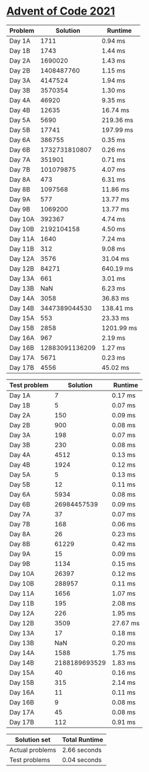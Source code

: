 # [Advent of Code 2021](https://adventofcode.com/2021)

| Problem | Solution | Runtime |
|---------|----------|---------|
|Day 1A| 1711 | 0.94 ms |
|Day 1B| 1743 | 1.44 ms |
|Day 2A| 1690020 | 1.43 ms |
|Day 2B| 1408487760 | 1.15 ms |
|Day 3A| 4147524 | 1.94 ms |
|Day 3B| 3570354 | 1.30 ms |
|Day 4A| 46920 | 9.35 ms |
|Day 4B| 12635 | 16.74 ms |
|Day 5A| 5690 | 219.36 ms |
|Day 5B| 17741 | 197.99 ms |
|Day 6A| 386755 | 0.35 ms |
|Day 6B| 1732731810807 | 0.26 ms |
|Day 7A| 351901 | 0.71 ms |
|Day 7B| 101079875 | 4.07 ms |
|Day 8A| 473 | 6.31 ms |
|Day 8B| 1097568 | 11.86 ms |
|Day 9A| 577 | 13.77 ms |
|Day 9B| 1069200 | 13.77 ms |
|Day 10A| 392367 | 4.74 ms |
|Day 10B| 2192104158 | 4.50 ms |
|Day 11A| 1640 | 7.24 ms |
|Day 11B| 312 | 9.08 ms |
|Day 12A| 3576 | 31.04 ms |
|Day 12B| 84271 | 640.19 ms |
|Day 13A| 661 | 3.01 ms |
|Day 13B| NaN | 6.23 ms |
|Day 14A| 3058 | 36.83 ms |
|Day 14B| 3447389044530 | 138.41 ms |
|Day 15A| 553 | 23.33 ms |
|Day 15B| 2858 | 1201.99 ms |
|Day 16A| 967 | 2.19 ms |
|Day 16B| 12883091136209 | 1.27 ms |
|Day 17A| 5671 | 0.23 ms |
|Day 17B| 4556 | 45.02 ms |

| Test problem | Solution | Runtime |
|--------------|----------|---------|
|Day 1A| 7 | 0.17 ms |
|Day 1B| 5 | 0.07 ms |
|Day 2A| 150 | 0.09 ms |
|Day 2B| 900 | 0.08 ms |
|Day 3A| 198 | 0.07 ms |
|Day 3B| 230 | 0.08 ms |
|Day 4A| 4512 | 0.13 ms |
|Day 4B| 1924 | 0.12 ms |
|Day 5A| 5 | 0.13 ms |
|Day 5B| 12 | 0.11 ms |
|Day 6A| 5934 | 0.08 ms |
|Day 6B| 26984457539 | 0.09 ms |
|Day 7A| 37 | 0.07 ms |
|Day 7B| 168 | 0.06 ms |
|Day 8A| 26 | 0.23 ms |
|Day 8B| 61229 | 0.42 ms |
|Day 9A| 15 | 0.09 ms |
|Day 9B| 1134 | 0.15 ms |
|Day 10A| 26397 | 0.12 ms |
|Day 10B| 288957 | 0.11 ms |
|Day 11A| 1656 | 1.07 ms |
|Day 11B| 195 | 2.08 ms |
|Day 12A| 226 | 1.95 ms |
|Day 12B| 3509 | 27.67 ms |
|Day 13A| 17 | 0.18 ms |
|Day 13B| NaN | 0.20 ms |
|Day 14A| 1588 | 1.75 ms |
|Day 14B| 2188189693529 | 1.83 ms |
|Day 15A| 40 | 0.16 ms |
|Day 15B| 315 | 2.14 ms |
|Day 16A| 11 | 0.11 ms |
|Day 16B| 9 | 0.08 ms |
|Day 17A| 45 | 0.08 ms |
|Day 17B| 112 | 0.91 ms |

| Solution set | Total Runtime |
|--------------|---------------|
| Actual problems | 2.66 seconds |
| Test problems | 0.04 seconds |

